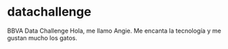 # datachallenge
BBVA Data Challenge
Hola, me llamo Angie. Me encanta la tecnología y me gustan mucho los gatos.
